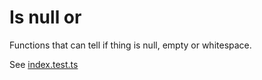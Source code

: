 # Is null or

Functions that can tell if thing is null, empty or whitespace.

See [index.test.ts](https://github.com/hallojoe/is-null-or/blob/main/index.test.ts) 
